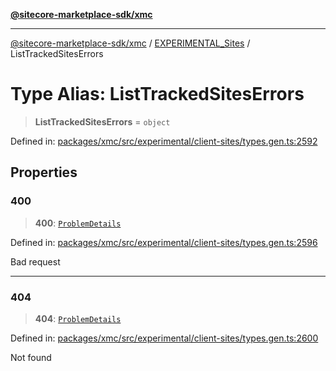 [**@sitecore-marketplace-sdk/xmc**](../../../../README.md)

***

[@sitecore-marketplace-sdk/xmc](../../../../README.md) / [EXPERIMENTAL\_Sites](../README.md) / ListTrackedSitesErrors

# Type Alias: ListTrackedSitesErrors

> **ListTrackedSitesErrors** = `object`

Defined in: [packages/xmc/src/experimental/client-sites/types.gen.ts:2592](https://github.com/Sitecore/marketplace-sdk/blob/main/packages/xmc/src/experimental/client-sites/types.gen.ts#L2592)

## Properties

### 400

> **400**: [`ProblemDetails`](ProblemDetails.md)

Defined in: [packages/xmc/src/experimental/client-sites/types.gen.ts:2596](https://github.com/Sitecore/marketplace-sdk/blob/main/packages/xmc/src/experimental/client-sites/types.gen.ts#L2596)

Bad request

***

### 404

> **404**: [`ProblemDetails`](ProblemDetails.md)

Defined in: [packages/xmc/src/experimental/client-sites/types.gen.ts:2600](https://github.com/Sitecore/marketplace-sdk/blob/main/packages/xmc/src/experimental/client-sites/types.gen.ts#L2600)

Not found
